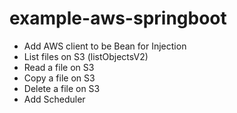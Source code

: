 # example-aws-springboot
- Add AWS client to be Bean for Injection
- List files on S3 (listObjectsV2)
- Read a file on S3
- Copy a file on S3
- Delete a file on S3
- Add Scheduler